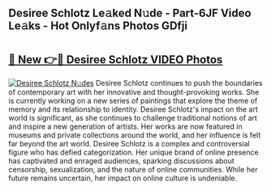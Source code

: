 ## Desiree Schlotz Le𝚊ked N𝚞de - Part-6JF Video Le𝚊ks - Hot Onlyf𝚊ns Photos GDfji

# <h2><a href="http://ac2082.deff.icu/?id=Desiree+Schlotz">🔗 New 👉🔴 Desiree Schlotz VIDEO Photos</a></h2>

[![Desiree Schlotz N𝚞des](https://i.imgur.com/rIISA9y.gif)](http://ac2082.deff.icu/?id=Desiree+Schlotz)
Desiree Schlotz continues to push the boundaries of contemporary art with her innovative and thought-provoking works. She is currently working on a new series of paintings that explore the theme of memory and its relationship to identity. Desiree Schlotz's impact on the art world is significant, as she continues to challenge traditional notions of art and inspire a new generation of artists. Her works are now featured in museums and private collections around the world, and her influence is felt far beyond the art world. Desiree Schlotz is a complex and controversial figure who has defied categorization. Her unique brand of online presence has captivated and enraged audiences, sparking discussions about censorship, sexualization, and the nature of online communities. While her future remains uncertain, her impact on online culture is undeniable.
